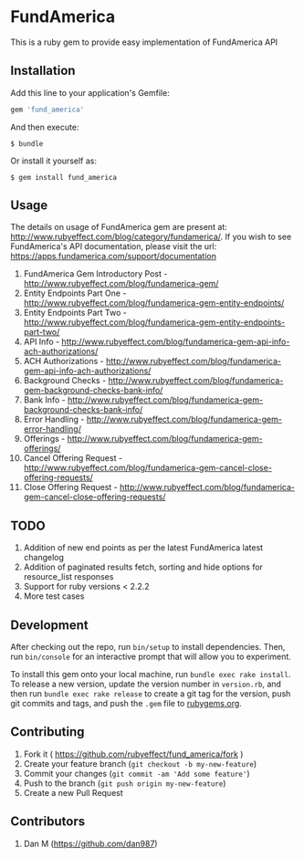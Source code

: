 # FundAmerica

This is a ruby gem to provide easy implementation of FundAmerica API

## Installation

Add this line to your application's Gemfile:

```ruby
gem 'fund_america'
```

And then execute:

    $ bundle

Or install it yourself as:

    $ gem install fund_america

## Usage

The details on usage of FundAmerica gem are present at: http://www.rubyeffect.com/blog/category/fundamerica/. If you wish to see FundAmerica's API documentation, please visit the url: https://apps.fundamerica.com/support/documentation

1. FundAmerica Gem Introductory Post - http://www.rubyeffect.com/blog/fundamerica-gem/
2. Entity Endpoints Part One - http://www.rubyeffect.com/blog/fundamerica-gem-entity-endpoints/
3. Entity Endpoints Part Two - http://www.rubyeffect.com/blog/fundamerica-gem-entity-endpoints-part-two/
4. API Info - http://www.rubyeffect.com/blog/fundamerica-gem-api-info-ach-authorizations/
5. ACH Authorizations - http://www.rubyeffect.com/blog/fundamerica-gem-api-info-ach-authorizations/
6. Background Checks - http://www.rubyeffect.com/blog/fundamerica-gem-background-checks-bank-info/
7. Bank Info - http://www.rubyeffect.com/blog/fundamerica-gem-background-checks-bank-info/
8. Error Handling - http://www.rubyeffect.com/blog/fundamerica-gem-error-handling/
9. Offerings - http://www.rubyeffect.com/blog/fundamerica-gem-offerings/
10. Cancel Offering Request - http://www.rubyeffect.com/blog/fundamerica-gem-cancel-close-offering-requests/
11. Close Offering Request - http://www.rubyeffect.com/blog/fundamerica-gem-cancel-close-offering-requests/

## TODO

1. Addition of new end points as per the latest FundAmerica latest changelog
2. Addition of paginated results fetch, sorting and hide options for resource_list responses
3. Support for ruby versions < 2.2.2
4. More test cases

## Development

After checking out the repo, run `bin/setup` to install dependencies. Then, run `bin/console` for an interactive prompt that will allow you to experiment.

To install this gem onto your local machine, run `bundle exec rake install`. To release a new version, update the version number in `version.rb`, and then run `bundle exec rake release` to create a git tag for the version, push git commits and tags, and push the `.gem` file to [rubygems.org](https://rubygems.org).

## Contributing

1. Fork it ( https://github.com/rubyeffect/fund_america/fork )
2. Create your feature branch (`git checkout -b my-new-feature`)
3. Commit your changes (`git commit -am 'Add some feature'`)
4. Push to the branch (`git push origin my-new-feature`)
5. Create a new Pull Request

## Contributors

1. Dan M (https://github.com/dan987)
